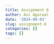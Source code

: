 ```yaml
---
title: Assignment 0
author: Avi Agarwal
date: '2024-09-03'
slug: assignment-0
categories: []
tags: []
---
```


